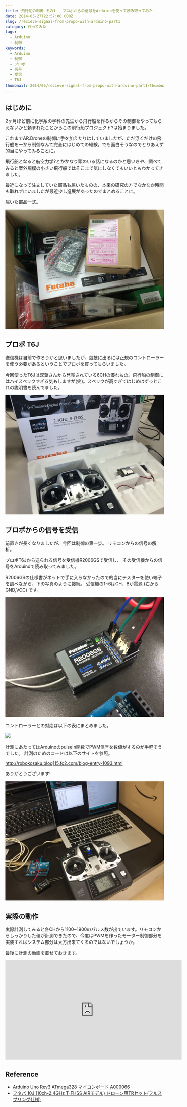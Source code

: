 ```yaml
---
title: 飛行船の制御 その1 – プロポからの信号をArduinoを使って読み取ってみた
date: 2014-05-27T22:57:00.000Z
slug: /recieve-signal-from-propo-with-arduino-part1
category: 作ってみた
tags:
  - Arduino
  - 制御
keywords:
  - Arduino
  - 制御
  - プロポ
  - 信号
  - 受信
  - T6J
thumbnail: 2014/05/recieve-signal-from-propo-with-arduino-part1/thumbnail.jpg
---
```



## はじめに

2ヶ月ほど前に化学系の学科の先生から飛行船を作るからその制御をやってもらえないかと頼まれたことからこの飛行船プロジェクト?は始まりました。

これまでAR.Droneの制御に手を加えたりはしていましたが、ただ浮くだけの飛行船を一から制御なんて完全にはじめての経験。でも面白そうなのでとりあえず的当にやってみることに。

飛行船となると航空力学?とかかなり頭のいる話になるのかと思いきや、調べてみると案外規模の小さい飛行船ではそこまで気にしなくてもいいともわかってきました。

最近になって注文していた部品も届いたものの、本来の研究の方でなかなか時間も取れずにいましたが最近少し進展があったのでまとめることに。

届いた部品一式。

![](./parts.jpg)

## プロポ T6J

送信機は自前で作ろうかと思いましたが、競技に出るには正規のコントローラーを使う必要があるということでプロポを買ってもらいました。

今回使ったT6Jは双葉さんから発売されている6CHの優れもの。飛行船の制御にはハイスペックすぎる気もしますが(笑)。スペックが高すぎてはじめはずっとこれの説明書を読んでました。

![](./propo.jpg)

## プロポからの信号を受信

前置きが長くなりましたが、今回は制御の第一歩。
リモコンからの信号の解析。

プロポT6Jから送られる信号を受信機R2006GSで受信し、
その受信機からの信号をArduinoで読み取ってみました。

R2006GSの仕様書がネットで手に入らなかったので的当にテスターを使い端子を調べながら、下の写真のように接続。
受信機の1~6はCH、Bが電源 (右からGND,VCC) です。

![](./reciever.jpg)

コントローラーとの対応は以下の表にまとめました。

![](./reciever-spec.jpg)

計測にあたってはArduinoのpulseIn関数でPWM信号を数値がするのが手軽そうでした。
計測のためのコードは以下のサイトを参照。

<http://robokosaku.blog115.fc2.com/blog-entry-1093.html>

ありがとうございます!

![](./demo.jpg)

## 実際の動作

実際計測してみると各CHから1100~1900のパルス数が出ています。リモコンからしっかりした値が計測できたので、今度はPWMを作ったモーター制御部分を実装すればシステム部分は大方出来てくるのではないでしょうか。

最後に計測の動画を載せておきます。

<iframe width="560" height="315" src="https://www.youtube.com/embed/hoIRlxp7KFw" frameborder="0" allow="accelerometer; autoplay; encrypted-media; gyroscope; picture-in-picture" allowfullscreen></iframe>

## Reference

* <a target="_blank" href="https://www.amazon.co.jp/gp/product/B008GRTSV6/ref=as_li_tl?ie=UTF8&camp=247&creative=1211&creativeASIN=B008GRTSV6&linkCode=as2&tag=haruyuki04-22&linkId=826cb16dad367b86f5e2b4c8dfc912b9">Arduino Uno Rev3 ATmega328 マイコンボード A000066</a><img src="//ir-jp.amazon-adsystem.com/e/ir?t=haruyuki04-22&l=am2&o=9&a=B008GRTSV6" width="1" height="1" border="0" alt="" style="border:none !important; margin:0px !important;" />
* <a target="_blank" href="https://www.amazon.co.jp/gp/product/B017BIX7CQ/ref=as_li_tl?ie=UTF8&camp=247&creative=1211&creativeASIN=B017BIX7CQ&linkCode=as2&tag=haruyuki04-22&linkId=e241532592592f1b9192963410a26b4b">フタバ 10J (10ch-2.4GHz T-FHSS AIRモデル) ドローン用TRセット(フルスプリング仕様)</a><img src="//ir-jp.amazon-adsystem.com/e/ir?t=haruyuki04-22&l=am2&o=9&a=B017BIX7CQ" width="1" height="1" border="0" alt="" style="border:none !important; margin:0px !important;" />
